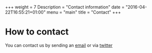 +++
weight = 7
Description = "Contact information"
date = "2016-04-22T16:55:21+01:00"
menu = "main"
title = "Contact"
+++

# How to contact
You can contact us by sending an [email](mailto:ocl16@easychair.org) or via
[twitter](https://twitter.com/oclworkshop)
